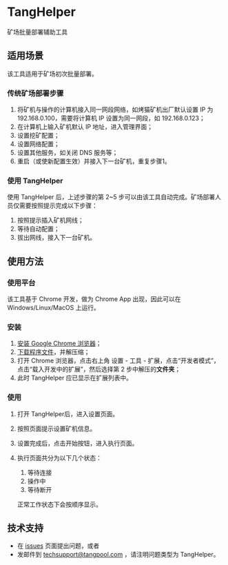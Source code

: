 # TangHelper 

矿场批量部署辅助工具

## 适用场景

该工具适用于矿场初次批量部署。

### 传统矿场部署步骤

1. 将矿机与操作的计算机接入同一网段网络，如烤猫矿机出厂默认设置 IP 为 192.168.0.100，需要将计算机 IP 设置为同一网段，如 192.168.0.123；
2. 在计算机上输入矿机默认 IP 地址，进入管理界面；
3. 设置挖矿配置；
4. 设置网络配置；
5. 设置其他服务，如关闭 DNS 服务等；
6. 重启（或使新配置生效）并接入下一台矿机，重复步骤1。

### 使用 TangHelper

使用 TangHelper 后，上述步骤的第 2~5 步可以由该工具自动完成。矿场部署人员仅需要按照提示完成以下步骤：

1. 按照提示插入矿机网线；
2. 等待自动配置；
3. 拔出网线，接入下一台矿机。

## 使用方法

### 使用平台

该工具基于 Chrome 开发，做为 Chrome App 出现，因此可以在 Windows/Linux/MacOS 上运行。

### 安装

1. [安装 Google Chrome 浏览器](http://www.baidu.com/s?ie=UTF-8&wd=google%20chrome)；
1. [下载程序文件](https://raw.githubusercontent.com/tangpool/TangHelper/master/release/release.zip)，并解压缩；
2. 打开 Chrome 浏览器，点击右上角 设置 - 工具 - 扩展，点击“开发者模式”，点击“载入开发中的扩展”，然后选择第 2 步中解压的**文件夹**；
2. 此时 TangHelper 应已显示在扩展列表中。

### 使用

1. 打开 TangHelper后，进入设置页面。
1. 按照页面提示设置矿机信息。
2. 设置完成后，点击开始按钮，进入执行页面。
3. 执行页面共分为以下几个状态：
   1. 等待连接
   2. 操作中
   3. 等待断开
   
   正常工作状态下会按顺序显示。
   
## 技术支持

+ 在 [issues](https://github.com/tangpool/TangHelper/issues) 页面提出问题，或者
+ 发邮件到 techsupport@tangpool.com ，请注明问题类型为 TangHelper。

